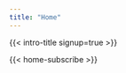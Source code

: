 ```yaml
---
title: "Home"
---
```


<!-- {{< pill category="news" content="Introducing Tech Roulette: a bold world of technology" link="https://blog.replit.com/executebig" external=true >}} -->

{{< intro-title signup=true >}}

{{< home-subscribe >}}
